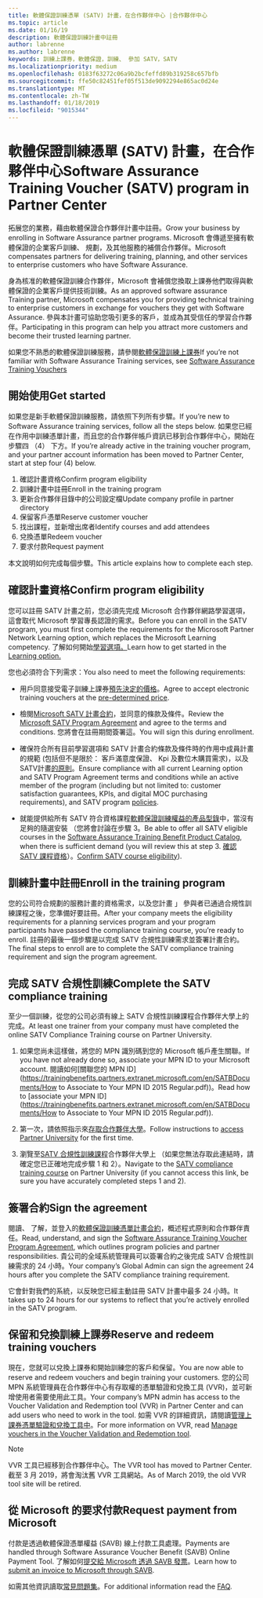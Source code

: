 ```yaml
---
title: 軟體保證訓練憑單 (SATV) 計畫，在合作夥伴中心 |合作夥伴中心
ms.topic: article
ms.date: 01/16/19
description: 軟體保證訓練計畫中註冊
author: labrenne
ms.author: labrenne
keywords: 訓練上課券，軟體保證，訓練、 參加 SATV，SATV
ms.localizationpriority: medium
ms.openlocfilehash: 0183f63272c06a9b2bcfeffd89b319258c657bfb
ms.sourcegitcommit: ffe50c82451fef05f513de9092294e865ac0d24e
ms.translationtype: MT
ms.contentlocale: zh-TW
ms.lasthandoff: 01/18/2019
ms.locfileid: "9015344"
---
```

# <a name="software-assurance-training-voucher-satv-program-in-partner-center"></a><span data-ttu-id="d6824-104">軟體保證訓練憑單 (SATV) 計畫，在合作夥伴中心</span><span class="sxs-lookup"><span data-stu-id="d6824-104">Software Assurance Training Voucher (SATV) program in Partner Center</span></span>

<span data-ttu-id="d6824-105">拓展您的業務，藉由軟體保證合作夥伴計畫中註冊。</span><span class="sxs-lookup"><span data-stu-id="d6824-105">Grow your business by enrolling in Software Assurance partner programs.</span></span> <span data-ttu-id="d6824-106">Microsoft 會傳遞至擁有軟體保證的企業客戶訓練、 規劃，及其他服務的補償合作夥伴。</span><span class="sxs-lookup"><span data-stu-id="d6824-106">Microsoft compensates partners for delivering training, planning, and other services to enterprise customers who have Software Assurance.</span></span> 

<span data-ttu-id="d6824-107">身為核准的軟體保證訓練合作夥伴，Microsoft 會補償您換取上課券他們取得與軟體保證的企業客戶提供技術訓練。</span><span class="sxs-lookup"><span data-stu-id="d6824-107">As an approved software assurance Training partner, Microsoft compensates you for providing technical training to enterprise customers in exchange for vouchers they get with Software Assurance.</span></span> <span data-ttu-id="d6824-108">參與本計畫可協助您吸引更多的客戶，並成為其受信任的學習合作夥伴。</span><span class="sxs-lookup"><span data-stu-id="d6824-108">Participating in this program can help you attract more customers and become their trusted learning partner.</span></span>

<span data-ttu-id="d6824-109">如果您不熟悉的軟體保證訓練服務，請參閱[軟體保證訓練上課券](https://trainingbenefits.partners.extranet.microsoft.com/en/SATV/Pages/default.aspx)</span><span class="sxs-lookup"><span data-stu-id="d6824-109">If you’re not familiar with Software Assurance Training services, see [Software Assurance Training Vouchers ](https://trainingbenefits.partners.extranet.microsoft.com/en/SATV/Pages/default.aspx)</span></span>

## <a name="get-started"></a><span data-ttu-id="d6824-110">開始使用</span><span class="sxs-lookup"><span data-stu-id="d6824-110">Get started</span></span>

<span data-ttu-id="d6824-111">如果您是新手軟體保證訓練服務，請依照下列所有步驟。</span><span class="sxs-lookup"><span data-stu-id="d6824-111">If you’re new to Software Assurance training services, follow all the steps below.</span></span> <span data-ttu-id="d6824-112">如果您已經在作用中訓練憑單計畫，而且您的合作夥伴帳戶資訊已移到合作夥伴中心，開始在步驟四 （4） 下方。</span><span class="sxs-lookup"><span data-stu-id="d6824-112">If you’re already active in the training voucher program, and your partner account information has been moved to Partner Center, start at step four (4) below.</span></span> 

1. <span data-ttu-id="d6824-113">確認計畫資格</span><span class="sxs-lookup"><span data-stu-id="d6824-113">Confirm program eligibility</span></span>
2. <span data-ttu-id="d6824-114">訓練計畫中註冊</span><span class="sxs-lookup"><span data-stu-id="d6824-114">Enroll in the training program</span></span>
3. <span data-ttu-id="d6824-115">更新合作夥伴目錄中的公司設定檔</span><span class="sxs-lookup"><span data-stu-id="d6824-115">Update company profile in partner directory</span></span>
4. <span data-ttu-id="d6824-116">保留客戶憑單</span><span class="sxs-lookup"><span data-stu-id="d6824-116">Reserve customer voucher</span></span>
5. <span data-ttu-id="d6824-117">找出課程，並新增出席者</span><span class="sxs-lookup"><span data-stu-id="d6824-117">Identify courses and add attendees</span></span>
6. <span data-ttu-id="d6824-118">兌換憑單</span><span class="sxs-lookup"><span data-stu-id="d6824-118">Redeem voucher</span></span>
7. <span data-ttu-id="d6824-119">要求付款</span><span class="sxs-lookup"><span data-stu-id="d6824-119">Request payment</span></span>

<span data-ttu-id="d6824-120">本文說明如何完成每個步驟。</span><span class="sxs-lookup"><span data-stu-id="d6824-120">This article explains how to complete each step.</span></span>

## <a name="confirm-program-eligibility"></a><span data-ttu-id="d6824-121">確認計畫資格</span><span class="sxs-lookup"><span data-stu-id="d6824-121">Confirm program eligibility</span></span>

<span data-ttu-id="d6824-122">您可以註冊 SATV 計畫之前，您必須先完成 Microsoft 合作夥伴網路學習選項，這會取代 Microsoft 學習專長認證的需求。</span><span class="sxs-lookup"><span data-stu-id="d6824-122">Before you can enroll in the SATV program, you must first complete the requirements for the Microsoft Partner Network Learning option, which replaces the Microsoft Learning competency.</span></span> <span data-ttu-id="d6824-123">了解如何開始[學習選項。](https://partner.microsoft.com/en-US/marketing/details/learning-option-enrollment#/)</span><span class="sxs-lookup"><span data-stu-id="d6824-123">Learn how to get started in the [Learning option.](https://partner.microsoft.com/en-US/marketing/details/learning-option-enrollment#/)</span></span>

<span data-ttu-id="d6824-124">您也必須符合下列需求：</span><span class="sxs-lookup"><span data-stu-id="d6824-124">You also need to meet the following requirements:</span></span>

- <span data-ttu-id="d6824-125">用戶同意接受電子訓練上課券[預先決定的價格](https://partner.microsoft.com/en-US/membership/satv-voucher-pricing)。</span><span class="sxs-lookup"><span data-stu-id="d6824-125">Agree to accept electronic training vouchers at the [pre-determined price](https://partner.microsoft.com/en-US/membership/satv-voucher-pricing).</span></span>

- <span data-ttu-id="d6824-126">檢閱[Microsoft SATV 計畫合約](https://aka.ms/satv_legal_agreement)，並同意的條款及條件。</span><span class="sxs-lookup"><span data-stu-id="d6824-126">Review the [Microsoft SATV Program Agreement](https://aka.ms/satv_legal_agreement) and agree to the terms and conditions.</span></span> <span data-ttu-id="d6824-127">您將會在註冊期間簽署這。</span><span class="sxs-lookup"><span data-stu-id="d6824-127">You will sign this during enrollment.</span></span> 

- <span data-ttu-id="d6824-128">確保符合所有目前學習選項和 SATV 計畫合約條款及條件時的作用中成員計畫的規範 (包括但不是限於： 客戶滿意度保證、 Kpi 及數位木購買需求)，以及 SATV計畫[的原則](https://trainingbenefits.partners.extranet.microsoft.com/en/SATV/Pages/ProgramPolicies.aspx)。</span><span class="sxs-lookup"><span data-stu-id="d6824-128">Ensure compliance with all current Learning option and SATV Program Agreement terms and conditions while an active member of the program (including but not limited to: customer satisfaction guarantees, KPIs, and digital MOC purchasing requirements), and SATV program [policies](https://trainingbenefits.partners.extranet.microsoft.com/en/SATV/Pages/ProgramPolicies.aspx).</span></span>

- <span data-ttu-id="d6824-129">就能提供給所有 SATV 符合資格課程[軟體保證訓練權益的產品型錄](https://aka.ms/SATV_catalog)中，當沒有足夠的隨選安裝 （您將會討論在步驟 3。</span><span class="sxs-lookup"><span data-stu-id="d6824-129">Be able to offer all SATV eligible courses in the [Software Assurance Training Benefit Product Catalog](https://aka.ms/SATV_catalog), when there is sufficient demand (you will review this at step 3.</span></span> <span data-ttu-id="d6824-130">[確認 SATV 課程資格](https://trainingbenefits.partners.extranet.microsoft.com/en/SATV/Pages/ConfirmEligibility.aspx)）。</span><span class="sxs-lookup"><span data-stu-id="d6824-130">[Confirm SATV course eligibility](https://trainingbenefits.partners.extranet.microsoft.com/en/SATV/Pages/ConfirmEligibility.aspx)).</span></span>

## <a name="enroll-in-the-training-program"></a><span data-ttu-id="d6824-131">訓練計畫中註冊</span><span class="sxs-lookup"><span data-stu-id="d6824-131">Enroll in the training program</span></span>

<span data-ttu-id="d6824-132">您的公司符合規劃的服務計畫的資格需求，以及您計畫 」 參與者已通過合規性訓練課程之後，您準備好要註冊。</span><span class="sxs-lookup"><span data-stu-id="d6824-132">After your company meets the eligibility requirements for a planning services program and your program participants have passed the compliance training course, you’re ready to enroll.</span></span> <span data-ttu-id="d6824-133">註冊的最後一個步驟是以完成 SATV 合規性訓練需求並簽署計畫合約。</span><span class="sxs-lookup"><span data-stu-id="d6824-133">The final steps to enroll are to complete the SATV compliance training requirement and sign the program agreement.</span></span>  

## <a name="complete-the-satv-compliance-training"></a><span data-ttu-id="d6824-134">完成 SATV 合規性訓練</span><span class="sxs-lookup"><span data-stu-id="d6824-134">Complete the SATV compliance training</span></span>

<span data-ttu-id="d6824-135">至少一個訓練，從您的公司必須有線上 SATV 合規性訓練課程合作夥伴大學上的完成。</span><span class="sxs-lookup"><span data-stu-id="d6824-135">At least one trainer from your company must have completed the online SATV Compliance Training course on Partner University.</span></span>
 
1. <span data-ttu-id="d6824-136">如果您尚未這樣做，將您的 MPN 識別碼到您的 Microsoft 帳戶產生關聯。</span><span class="sxs-lookup"><span data-stu-id="d6824-136">If you have not already done so, associate your MPN ID to your Microsoft account.</span></span> <span data-ttu-id="d6824-137">閱讀如何[關聯您的 MPN ID](https://trainingbenefits.partners.extranet.microsoft.com/en/SATBDocuments/How to Associate to Your MPN ID 2015 Regular.pdf))。</span><span class="sxs-lookup"><span data-stu-id="d6824-137">Read how to [associate your MPN ID](https://trainingbenefits.partners.extranet.microsoft.com/en/SATBDocuments/How to Associate to Your MPN ID 2015 Regular.pdf)).</span></span>

2. <span data-ttu-id="d6824-138">第一次，請依照指示來[存取合作夥伴大學](https://trainingbenefits.partners.extranet.microsoft.com/en/SATBDocuments/Partner_University_on-boarding.pdf)。</span><span class="sxs-lookup"><span data-stu-id="d6824-138">Follow instructions to [access Partner University](https://trainingbenefits.partners.extranet.microsoft.com/en/SATBDocuments/Partner_University_on-boarding.pdf) for the first time.</span></span>

3. <span data-ttu-id="d6824-139">瀏覽至[SATV 合規性訓練課程](https://partneruniversity.microsoft.com/?whr=uri:MicrosoftAccount&courseId=14461&scoId=dXsXmk7lB_2704778676)合作夥伴大學上 （如果您無法存取此連結時，請確定您已正確地完成步驟 1 和 2）。</span><span class="sxs-lookup"><span data-stu-id="d6824-139">Navigate to the [SATV compliance training course](https://partneruniversity.microsoft.com/?whr=uri:MicrosoftAccount&courseId=14461&scoId=dXsXmk7lB_2704778676) on Partner University (if you cannot access this link, be sure you have accurately completed steps 1 and 2).</span></span>  

## <a name="sign-the-agreement"></a><span data-ttu-id="d6824-140">簽署合約</span><span class="sxs-lookup"><span data-stu-id="d6824-140">Sign the agreement</span></span>

<span data-ttu-id="d6824-141">閱讀、 了解，並登入的[軟體保證訓練憑單計畫合約](https://partners.microsoft.com/partnerprogram/Satv.aspx)，概述程式原則和合作夥伴責任。</span><span class="sxs-lookup"><span data-stu-id="d6824-141">Read, understand, and sign the [Software Assurance Training Voucher Program Agreement](https://partners.microsoft.com/partnerprogram/Satv.aspx), which outlines program policies and partner responsibilities.</span></span> <span data-ttu-id="d6824-142">貴公司的全域系統管理員可以簽署合約之後完成 SATV 合規性訓練需求的 24 小時。</span><span class="sxs-lookup"><span data-stu-id="d6824-142">Your company’s Global Admin can sign the agreement 24 hours after you complete the SATV compliance training requirement.</span></span>

<span data-ttu-id="d6824-143">它會針對我們的系統，以反映您已經主動註冊 SATV 計畫中最多 24 小時。</span><span class="sxs-lookup"><span data-stu-id="d6824-143">It takes up to 24 hours for our systems to reflect that you’re actively enrolled in the SATV program.</span></span> 

## <a name="reserve-and-redeem-training-vouchers"></a><span data-ttu-id="d6824-144">保留和兌換訓練上課券</span><span class="sxs-lookup"><span data-stu-id="d6824-144">Reserve and redeem training vouchers</span></span>

<span data-ttu-id="d6824-145">現在，您就可以兌換上課券和開始訓練您的客戶和保留。</span><span class="sxs-lookup"><span data-stu-id="d6824-145">You are now able to reserve and redeem vouchers and begin training your customers.</span></span> <span data-ttu-id="d6824-146">您的公司 MPN 系統管理員在合作夥伴中心有存取權的憑單驗證和兌換工具 (VVR)，並可新增使用者需要使用此工具。</span><span class="sxs-lookup"><span data-stu-id="d6824-146">Your company’s MPN admin has access to the Voucher Validation and Redemption tool (VVR) in Partner Center and can add users who need to work in the tool.</span></span> <span data-ttu-id="d6824-147">如需 VVR 的詳細資訊，請閱讀[管理上課券憑單驗證和兌換工具中](voucher-validation-tool)。</span><span class="sxs-lookup"><span data-stu-id="d6824-147">For more information on VVR, read [Manage vouchers in the Voucher Validation and Redemption tool](voucher-validation-tool).</span></span>

>[!Note]
><span data-ttu-id="d6824-148">VVR 工具已經移到合作夥伴中心。</span><span class="sxs-lookup"><span data-stu-id="d6824-148">The VVR tool has moved to Partner Center.</span></span> <span data-ttu-id="d6824-149">截至 3 月 2019，將會淘汰舊 VVR 工具網站。</span><span class="sxs-lookup"><span data-stu-id="d6824-149">As of March 2019, the old VVR tool site will be retired.</span></span>

## <a name="request-payment-from-microsoft"></a><span data-ttu-id="d6824-150">從 Microsoft 的要求付款</span><span class="sxs-lookup"><span data-stu-id="d6824-150">Request payment from Microsoft</span></span>

<span data-ttu-id="d6824-151">付款是透過軟體保證憑單權益 (SAVB) 線上付款工具處理。</span><span class="sxs-lookup"><span data-stu-id="d6824-151">Payments are handled through Software Assurance Voucher Benefit (SAVB) Online Payment Tool.</span></span>  <span data-ttu-id="d6824-152">了解如何[提交給 Microsoft 透過 SAVB 發票](https://trainingbenefits.partners.extranet.microsoft.com/en/SATV/Pages/GetPaid.aspx)。</span><span class="sxs-lookup"><span data-stu-id="d6824-152">Learn how to [submit an invoice to Microsoft through SAVB](https://trainingbenefits.partners.extranet.microsoft.com/en/SATV/Pages/GetPaid.aspx).</span></span>

<span data-ttu-id="d6824-153">如需其他資訊讀取[常見問題集](vvr-faq.md)。</span><span class="sxs-lookup"><span data-stu-id="d6824-153">For additional information read the [FAQ](vvr-faq.md).</span></span>